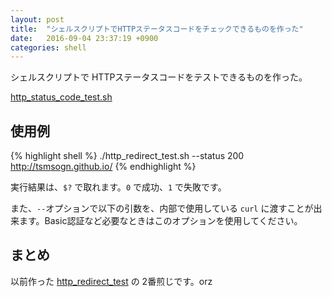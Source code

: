 ```yaml
---
layout: post
title:  "シェルスクリプトでHTTPステータスコードをチェックできるものを作った"
date:   2016-09-04 23:37:19 +0900
categories: shell
---
```

シェルスクリプトで HTTPステータスコードをテストできるものを作った。

[http_status_code_test.sh](https://github.com/tsmsogn/http_status_code_test.sh)

## 使用例

{% highlight shell %}
./http_redirect_test.sh --status 200 http://tsmsogn.github.io/
{% endhighlight %}

実行結果は、`$?` で取れます。`0` で成功、`1` で失敗です。

また、`--`オプションで以下の引数を、内部で使用している `curl` に渡すことが出来ます。Basic認証など必要なときはこのオプションを使用してください。

## まとめ

以前作った [http_redirect_test](https://github.com/tsmsogn/http_redirect_test) の 2番煎じです。orz
